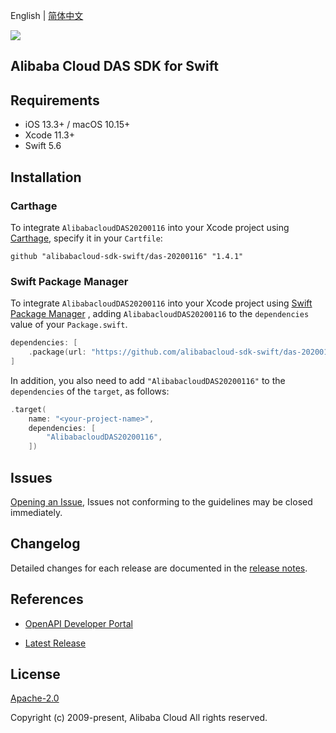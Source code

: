 English | [简体中文](README-CN.md)

![](https://aliyunsdk-pages.alicdn.com/icons/AlibabaCloud.svg)

## Alibaba Cloud DAS SDK for Swift

## Requirements

- iOS 13.3+ / macOS 10.15+
- Xcode 11.3+
- Swift 5.6

## Installation

### Carthage

To integrate `AlibabacloudDAS20200116` into your Xcode project using [Carthage](https://github.com/Carthage/Carthage), specify it in your `Cartfile`:

```ogdl
github "alibabacloud-sdk-swift/das-20200116" "1.4.1"
```

### Swift Package Manager

To integrate `AlibabacloudDAS20200116` into your Xcode project using [Swift Package Manager](https://swift.org/package-manager/) , adding `AlibabacloudDAS20200116` to the `dependencies` value of your `Package.swift`.

```swift
dependencies: [
    .package(url: "https://github.com/alibabacloud-sdk-swift/das-20200116.git", from: "1.4.1")
]
```

In addition, you also need to add `"AlibabacloudDAS20200116"` to the `dependencies` of the `target`, as follows:

```swift
.target(
    name: "<your-project-name>",
    dependencies: [
        "AlibabacloudDAS20200116",
    ])
```

## Issues

[Opening an Issue](https://github.com/alibabacloud-sdk-swift/das-20200116/issues/new), Issues not conforming to the guidelines may be closed immediately.

## Changelog

Detailed changes for each release are documented in the [release notes](./ChangeLog.txt).

## References

* [OpenAPI Developer Portal](https://next.api.alibabacloud.com/home)
- [Latest Release](https://github.com/alibabacloud-sdk-swift/das-20200116)

## License

[Apache-2.0](http://www.apache.org/licenses/LICENSE-2.0)

Copyright (c) 2009-present, Alibaba Cloud All rights reserved.
